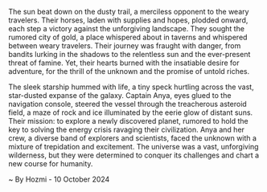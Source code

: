 
The sun beat down on the dusty trail, a merciless opponent to the weary travelers. Their horses, laden with supplies and hopes, plodded onward, each step a victory against the unforgiving landscape. They sought the rumored city of gold, a place whispered about in taverns and whispered between weary travelers. Their journey was fraught with danger, from bandits lurking in the shadows to the relentless sun and the ever-present threat of famine. Yet, their hearts burned with the insatiable desire for adventure, for the thrill of the unknown and the promise of untold riches. 

The sleek starship hummed with life, a tiny speck hurtling across the vast, star-dusted expanse of the galaxy. Captain Anya, eyes glued to the navigation console, steered the vessel through the treacherous asteroid field, a maze of rock and ice illuminated by the eerie glow of distant suns. Their mission: to explore a newly discovered planet, rumored to hold the key to solving the energy crisis ravaging their civilization. Anya and her crew, a diverse band of explorers and scientists, faced the unknown with a mixture of trepidation and excitement. The universe was a vast, unforgiving wilderness, but they were determined to conquer its challenges and chart a new course for humanity. 

~ By Hozmi - 10 October 2024
